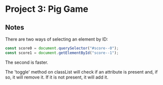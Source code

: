 # Project 3: Pig Game

## Notes

There are two ways of selecting an element by ID:

```javascript
const score0 = document.querySelector("#score--0");
const score1 = document.getElementById("score--1");
```

The second is faster.

The 'toggle' method on classList will check if an attribute is present and, if so, it will remove it. If it is not present, it will add it.
